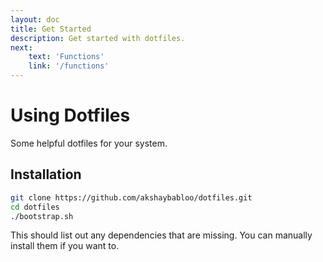 ```yaml
---
layout: doc
title: Get Started
description: Get started with dotfiles.
next: 
    text: 'Functions'
    link: '/functions'
---
```


# Using Dotfiles

Some helpful dotfiles for your system.

## Installation

```sh
git clone https://github.com/akshaybabloo/dotfiles.git
cd dotfiles
./bootstrap.sh
```

This should list out any dependencies that are missing. You can manually install them if you want to.
